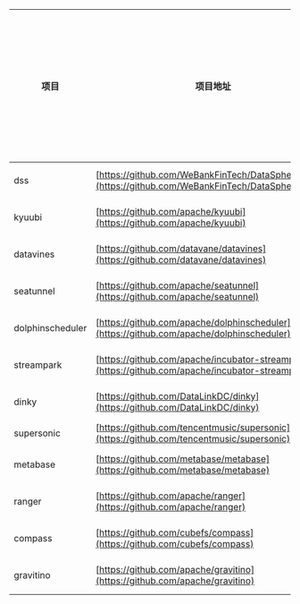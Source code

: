 | **项目**<br/>         | **项目地址**<br/>                                                                                       | **开源协议**<br/>                                                             | **改造内容**<br/>                             | **需不需要展现在用户面前**<br/>    | **备注**<br/> |
| --------------------- | ------------------------------------------------------------------------------------------------------- | ----------------------------------------------------------------------------- | --------------------------------------------- | ---------------------------------- | ------------- |
| dss<br/>              | [https://github.com/WeBankFinTech/DataSphereStudio](https://github.com/WeBankFinTech/DataSphereStudio)<br/> | [Apache-2.0 license](https://github.com/WeBankFinTech/DataSphereStudio#)<br/> | <br/>               | <br/>                    | <br/>         |
| kyuubi<br/>           | [https://github.com/apache/kyuubi](https://github.com/apache/kyuubi)<br/>                                   | **Apache-2.0 license**<br/>                                                   | <br/>               | <br/>                    | <br/>         |
| datavines<br/>        | [https://github.com/datavane/datavines](https://github.com/datavane/datavines)<br/>                         | [Apache-2.0 license](https://github.com/datavane/datavines#)<br/>             | <br/>               | <br/>                    | <br/>         |
| seatunnel<br/>        | [https://github.com/apache/seatunnel](https://github.com/apache/seatunnel)<br/>                             | [Apache-2.0 license](https://github.com/apache/seatunnel#)<br/>               | <br/>               | <br/>                    | <br/>         |
| dolphinscheduler<br/> | [https://github.com/apache/dolphinscheduler](https://github.com/apache/dolphinscheduler)<br/>               | [Apache-2.0 license](https://github.com/apache/dolphinscheduler#)<br/>        | <br/>               | <br/>                    | <br/>         |
| streampark<br/>       | [https://github.com/apache/incubator-streampark](https://github.com/apache/incubator-streampark)<br/>       | [Apache-2.0 license](https://github.com/apache/incubator-streampark#)<br/>    | <br/>               | <br/>                    | <br/>         |
| dinky<br/>            | [https://github.com/DataLinkDC/dinky](https://github.com/DataLinkDC/dinky)<br/>                             | [Apache-2.0 license](https://github.com/DataLinkDC/dinky#)<br/>               | <br/>               | <br/>                    | <br/>         |
| supersonic<br/>       | [https://github.com/tencentmusic/supersonic](https://github.com/tencentmusic/supersonic)<br/>               | MIT License<br/>                                                              | <br/>               | <br/>                    | <br/>         |
| metabase<br/>         | [https://github.com/metabase/metabase](https://github.com/metabase/metabase)<br/>                           | [AGPL-3.0 license](https://github.com/metabase/metabase#)<br/>                | <br/>               | <br/>                    | <br/>         |
| ranger<br/>           | [https://github.com/apache/ranger](https://github.com/apache/ranger)<br/>                                   | [Apache-2.0 license](https://github.com/apache/ranger#)<br/>                  | <br/>               | <br/>                    | <br/>         |
| compass<br/>          | [https://github.com/cubefs/compass](https://github.com/cubefs/compass)<br/>                                 | [Apache-2.0 license](https://github.com/cubefs/compass#)<br/>                 | <br/>               | <br/>                    | <br/>         |
| gravitino<br/>        | [https://github.com/apache/gravitino](https://github.com/apache/gravitino)<br/>                             | [Apache-2.0 license](https://github.com/apache/gravitino#)<br/>               | <br/>               | <br/>                    | <br/>         |

